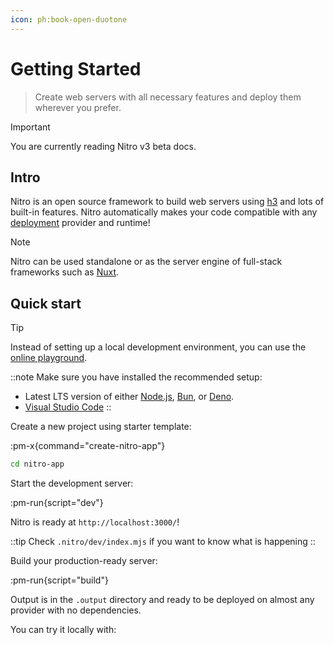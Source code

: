 ```yaml
---
icon: ph:book-open-duotone
---
```


# Getting Started

> Create web servers with all necessary features and deploy them wherever you prefer.

> [!IMPORTANT]
> You are currently reading Nitro v3 beta docs.

## Intro

Nitro is an open source framework to build web servers using [h3](https://h3.dev/) and lots of built-in features.
Nitro automatically makes your code compatible with any [deployment](/deploy) provider and runtime!

> [!NOTE]
> Nitro can be used standalone or as the server engine of full-stack frameworks such as [Nuxt](https://nuxt.com).

## Quick start

> [!TIP]
> Instead of setting up a local development environment, you can use the [online playground](https://stackblitz.com/github/nitrojs/nitro/tree/main/examples/hello-world).

::note
Make sure you have installed the recommended setup:

- Latest LTS version of either [Node.js](https://nodejs.org/en), [Bun](https://bun.sh/), or [Deno](https://deno.com/).
- [Visual Studio Code](https://code.visualstudio.com/)
::

Create a new project using starter template:

:pm-x{command="create-nitro-app"}


```sh
cd nitro-app
```

Start the development server:

:pm-run{script="dev"}

Nitro is ready at `http://localhost:3000/`!

::tip
Check `.nitro/dev/index.mjs` if you want to know what is happening
::

Build your production-ready server:

:pm-run{script="build"}

Output is in the `.output` directory and ready to be deployed on almost any provider with no dependencies.

You can try it locally with:


